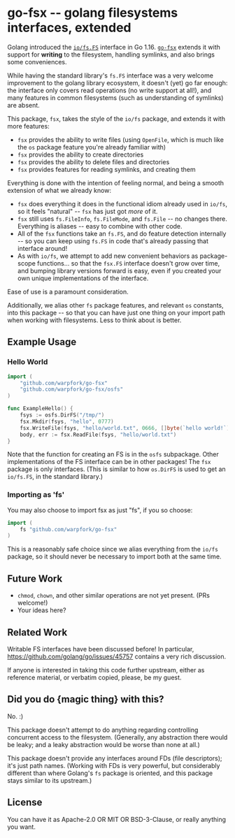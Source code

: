 go-fsx -- golang filesystems interfaces, extended
=================================================

Golang introduced the [`io/fs.FS`](https://pkg.go.dev/io/fs) interface in Go 1.16.
[`go-fsx`](https://pkg.go.dev/github.com/warpfork/go-fsx) extends it with support for **writing** to the filesystem, handling symlinks, and also brings some conveniences.

While having the standard library's `fs.FS` interface was a very welcome improvement to the golang library ecosystem,
it doesn't (yet) go far enough:
the interface only covers read operations (no write support at all!),
and many features in common filesystems (such as understanding of symlinks) are absent.

This package, `fsx`, takes the style of the `io/fs` package, and extends it with more features:

- `fsx` provides the ability to write files (using `OpenFile`, which is much like the `os` package feature you're already familiar with)
- `fsx` provides the ability to create directories
- `fsx` provides the ability to delete files and directories
- `fsx` provides features for reading symlinks, and creating them

Everything is done with the intention of feeling normal, and being a smooth extension of what we already know:

- `fsx` does everything it does in the functional idiom already used in `io/fs`, so it feels "natural" -- `fsx` has just got _more_ of it.
- `fsx` still uses `fs.FileInfo`, `fs.FileMode`, and `fs.File` -- no changes there.  Everything is aliases -- easy to combine with other code.
- All of the `fsx` functions take an `fs.FS`, and do feature detection internally -- so you can keep using `fs.FS` in code that's already passing that interface around!
- As with `io/fs`, we attempt to add new convenient behaviors as package-scope functions... so that the `fsx.FS` interface doesn't grow over time, and bumping library versions forward is easy, even if you created your own unique implementations of the interface.

Ease of use is a paramount consideration.

Additionally, we alias other `fs` package features, and relevant `os` constants, into this package --
so that you can have just one thing on your import path when working with filesystems.
Less to think about is better.


Example Usage
-------------

### Hello World

```go
import (
	"github.com/warpfork/go-fsx"
	"github.com/warpfork/go-fsx/osfs"
)

func ExampleHello() {
	fsys := osfs.DirFS("/tmp/")
	fsx.Mkdir(fsys, "hello", 0777)
	fsx.WriteFile(fsys, "hello/world.txt", 0666, []byte(`hello world!`))
	body, err := fsx.ReadFile(fsys, "hello/world.txt")
}
```

Note that the function for creating an FS is in the `osfs` subpackage.
Other implementations of the FS interface can be in other packages!
The `fsx` package is only interfaces.
(This is similar to how `os.DirFS` is used to get an `io/fs.FS`, in the standard library.)

### Importing as 'fs'

You may also choose to import fsx as just "fs", if you so choose:

```go
import (
	fs "github.com/warpfork/go-fsx"
)
```

This is a reasonably safe choice since we alias everything from the `io/fs` package,
so it should never be necessary to import both at the same time.


Future Work
-----------

- `chmod`, `chown`, and other similar operations are not yet present.  (PRs welcome!)
- Your ideas here?


Related Work
------------

Writable FS interfaces have been discussed before!
In particular, https://github.com/golang/go/issues/45757 contains a very rich discussion.

If anyone is interested in taking this code further upstream, either as reference material,
or verbatim copied, please, be my guest.


Did you do {magic thing} with this?
-----------------------------------

No. :)

This package doesn't attempt to do anything regarding controlling concurrent access to the filesystem.
(Generally, any abstraction there would be leaky; and a leaky abstraction would be worse than none at all.)

This package doesn't provide any interfaces around FDs (file descriptors); it's just path names.
(Working with FDs is very powerful, but considerably different than where Golang's `fs` package is oriented, and this package stays similar to its upstream.)


License
-------

You can have it as Apache-2.0 OR MIT OR BSD-3-Clause, or really anything you want.
